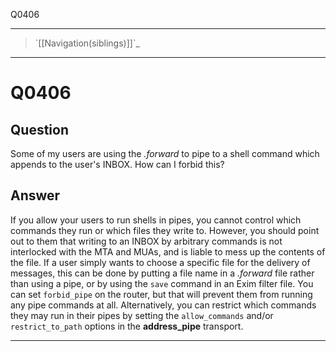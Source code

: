 Q0406

* * * * *

> \`[[Navigation(siblings)]]\`\_

* * * * *

Q0406
=====

Question
--------

Some of my users are using the *.forward* to pipe to a shell command
which appends to the user's INBOX. How can I forbid this?

Answer
------

If you allow your users to run shells in pipes, you cannot control which
commands they run or which files they write to. However, you should
point out to them that writing to an INBOX by arbitrary commands is not
interlocked with the MTA and MUAs, and is liable to mess up the contents
of the file. If a user simply wants to choose a specific file for the
delivery of messages, this can be done by putting a file name in a
*.forward* file rather than using a pipe, or by using the `save` command
in an Exim filter file. You can set `forbid_pipe` on the router, but
that will prevent them from running any pipe commands at all.
Alternatively, you can restrict which commands they may run in their
pipes by setting the `allow_commands` and/or `restrict_to_path` options
in the **address\_pipe** transport.

* * * * *
